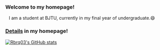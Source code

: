 ### Welcome to my homepage!
&ensp; I am a student at BJTU, currently in my final year of undergraduate.😄

### [Details](https://rbrq03.github.io) in my homepage!
[![Rbrq03's GitHub stats](https://github-readme-stats.vercel.app/api?username=rbrq03)](https://github.com/anuraghazra/github-readme-stats)

<!--
**Rbrq03/Rbrq03** is a ✨ _special_ ✨ repository because its `README.md` (this file) appears on your GitHub profile.

Here are some ideas to get you started:

- 🔭 I’m currently working on ...
- 🌱 I’m currently learning ...
- 👯 I’m looking to collaborate on ...
- 🤔 I’m looking for help with ...
- 💬 Ask me about ...
- 📫 How to reach me: ...
- 😄 Pronouns: ...
- ⚡ Fun fact: ...
-->
